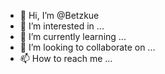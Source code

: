 - 👋 Hi, I’m @Betzkue
- 👀 I’m interested in ...
- 🌱 I’m currently learning ...
- 💞️ I’m looking to collaborate on ...
- 📫 How to reach me ...

<!---
Betzkue/Betzkue is a ✨ special ✨ repository because its `README.md` (this file) appears on your GitHub profile.
You can click the Preview link to take a look at your changes.
--->
